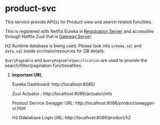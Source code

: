 # product-svc

This service provide API(s) for Product view and search related funclities.

This is registered with Netflix Eureka in [Registration Server](https://github.com/atanubhowmick/sapient-registration-server) and accessible through Netflix Zuul that is [Gateway Server](https://github.com/atanubhowmick/sapient-gateway-server).

H2 Runtime database is being used. Please look into `schema.sql` and `data.sql` inside src/main/resources for DB details.

`QueryPageable` and `QueryPageableSpecification` are used to provide the search/filter/pagination functionalities. 

1. **Important URL**

    Eureka Dashboard:             http://localhost:8085/
    
    Zuul Actuator :               http://localhost:8086/actuator/info
    
    Product Service Swagger URL:  http://localhost:8086/product/swagger-ui.html
    
    H2 Ddatabase Login URL:       http://localhost:8086/product/h2
